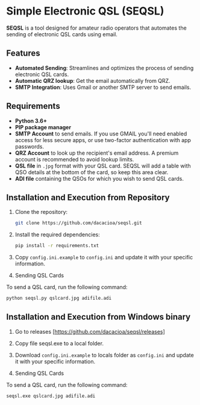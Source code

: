 # Simple Electronic QSL (SEQSL)

**SEQSL** is a tool designed for amateur radio operators that automates the sending of electronic QSL cards using email.

## Features

- **Automated Sending**: Streamlines and optimizes the process of sending electronic QSL cards.
- **Automatic QRZ lookup**: Get the email automatically from QRZ.
- **SMTP Integration**: Uses Gmail or another SMTP server to send emails.

## Requirements

- **Python 3.6+**
- **PIP package manager**
- **SMTP Account** to send emails. If you use GMAIL you'll need enabled access for less secure apps, or use two-factor authentication with app passwords.
- **QRZ Account** to look up the recipient's email address. A premium account is recommended to avoid lookup limits.
- **QSL file** in `.jpg` format with your QSL card. SEQSL will add a table with QSO details at the bottom of the card, so keep this area clear.
- **ADI file** containing the QSOs for which you wish to send QSL cards.

## Installation and Execution from Repository

1. Clone the repository:

   ```bash
   git clone https://github.com/dacacioa/seqsl.git
   ```
   
2. Install the required dependencies:

   ```bash
   pip install -r requirements.txt
   ```
3. Copy `config.ini.example` to `config.ini` and update it with your specific information.

4. Sending QSL Cards

To send a QSL card, run the following command:

   ```bash
   python seqsl.py qslcard.jpg adifile.adi
   ```

## Installation and Execution from Windows binary

1. Go to releases [https://github.com/dacacioa/seqsl/releases]

2. Copy file seqsl.exe to a local folder.

3. Download `config.ini.example` to locals folder as `config.ini` and update it with your specific information. 

4. Sending QSL Cards

To send a QSL card, run the following command:

   ```cmd
   seqsl.exe qslcard.jpg adifile.adi

